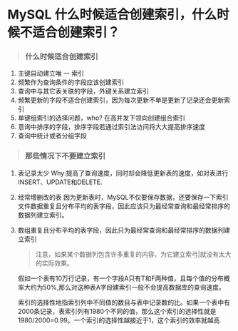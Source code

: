 # MySQL 什么时候适合创建索引，什么时候不适合创建索引？

> ### 什么时候适合创建索引

1. 主键自动建立唯 一 索引
2. 频繁作为查询条件的字段应该创建索引
3. 查询中与其它表关联的字段，外键关系建立索引
4. 频繁更新的字段不适合创建索引，因为每次更新不单是更新了记录还会更新索引
5. 单键组索引的选择问题，who? 在高并发下领向创建组合索引
6. 意询中排序的字段，排序字段若通过索引法访问将大大提高排序速度
7. 查询中统计或者分组字段

> ### 那些情况下不要建立索引

1. 表记录太少
   Why:提高了查询速度，同时却会降低更新表的速度，如对表进行INSERT、UPDATE和DELETE.

2. 经常增删改的表
   因为更新表时，MySQL不仅要保存数据，还要保存一下索引文件数据重复且分布平均的表字段，因此应该只为最经常查询和最经常排序的数据列建立索引。

3. 数组重复且分布平均的表字段，因此只为最经常查询和最经常排序的数据列建立索引

   > 注意，如果某个数据列包含许多重复的内容，为它建立索弓|就没有太大的实际效果。

   假如一个表有10万行记录，有一个字段A只有T和F两种值，且每个值的分布概率大约为50%,那么对这种表A字段建索引一般不会提高数据库的查询速度。

   索引的选择性地指索引列中不同值的数目与表中记录数的比。如果一个表中有2000条记录，表索引列有1980个不同的值，那么这个索引的选择性就是1980/2000=0.99。一个索引的选择性越接近于1，这个索引的效率就越高

